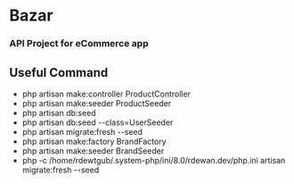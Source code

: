 # Bazar 
### API Project for  eCommerce app

## Useful Command
- php artisan make:controller ProductController
- php artisan make:seeder ProductSeeder
- php artisan db:seed
- php artisan db:seed --class=UserSeeder
- php artisan migrate:fresh --seed
- php artisan make:factory BrandFactory
- php artisan make:seeder BrandSeeder
- php -c /home/rdewtgub/.system-php/ini/8.0/rdewan.dev/php.ini artisan migrate:fresh --seed
